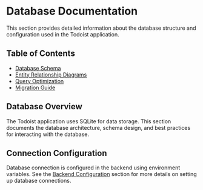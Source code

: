 # Database Documentation

This section provides detailed information about the database structure and configuration used in the Todoist application.

## Table of Contents

- [Database Schema](./schema.md)
- [Entity Relationship Diagrams](./erd.md)
- [Query Optimization](./optimization.md)
- [Migration Guide](./migrations.md)

## Database Overview

The Todoist application uses SQLite for data storage. This section documents the database architecture, schema design, and best practices for interacting with the database.

## Connection Configuration

Database connection is configured in the backend using environment variables. See the [Backend Configuration](../backend/configuration.md) section for more details on setting up database connections.
